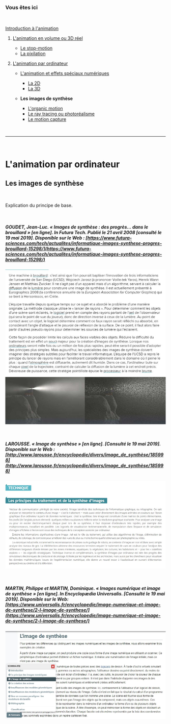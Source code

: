 <br/>

### Vous êtes ici

<br/>

[Introduction à l'animation](index.md)

1. [L'animation en volume ou 3D réel](envolume.md)

    - [Le stop-motion](stopmotion.md)
    - [La pixilation](pixilation.md)
    
2. [L'animation par ordinateur](parordinateur.md)

    - [L'animation et effets spéciaux numériques](numerique.md)
    
        * [La 2D](2d.md)
        * [La 3D](3d.md)
        
    - **Les images de synthèse**    
        * [L'organic motion](organicmotion.md)
        * [Le ray tracing ou photoréalisme](photorealisme.md)
        * [Le motion capture](motioncapture.md)

<br/>

------------------------------------------------------

<br/>

# L'animation par ordinateur

## Les images de synthèse

<br/>

Explication du principe de base.

<br/>

##### GOUDET, Jean-Luc. « Images de synthèse : des progrès... dans le brouillard » [en ligne]. In _Futura Tech_. Publié le 21 avril 2008 [consulté le 19 mai 2019]. Disponible sur le Web : [https://www.futura-sciences.com/tech/actualites/informatique-images-synthese-progres-brouillard-15298/](https://www.futura-sciences.com/tech/actualites/informatique-images-synthese-progres-brouillard-15298/)

![Images de synthèse : des progrès... dans le brouillard](images/diffusionlumiere.JPG "L'algorithme lumière")
![Images de synthèse : des progrès... dans le brouillard](images/lumiere.JPG "L'algorithme lumière")

<br/>

##### LAROUSSE.  « Image de synthèse » [en ligne]. [Consulté le 19 mai 2019]. Disponible sur le Web : [http://www.larousse.fr/encyclopedie/divers/image_de_synthèse/185998](http://www.larousse.fr/encyclopedie/divers/image_de_synthèse/185998)

![Encyclopédie Larousse](images/imgsynthese.JPG "Les principes du traitement et de la synthèse d’images")

<br/>

##### MARTIN, Philippe et MARTIN, Dominique. « Images numérique et image de synthèse » [en ligne]. In _Encyclopædia Universalis_. [Consulté le 19 mai 2019]. Disponible sur le Web: [https://www.universalis.fr/encyclopedie/image-numerique-et-image-de-synthese/2-l-image-de-synthese/](https://www.universalis.fr/encyclopedie/image-numerique-et-image-de-synthese/2-l-image-de-synthese/)

![L'image de synthèse](images/imagesynthese.JPG "Image numérique et image de synthèse")
